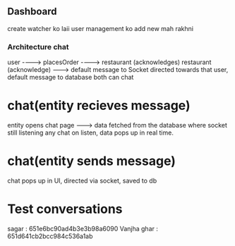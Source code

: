 ## Dashboard

create watcher ko laii user management ko add new mah rakhni


### Architecture chat 

user ----> placesOrder ----> restaurant (acknowledges)
restaurant (acknowledge) ---> default message to Socket directed towards that user, default message to database 
both can chat
# chat(entity recieves message)
entity opens chat page ---> data fetched from the database where socket still listening
any chat on listen, data pops up in real time.
# chat(entity sends message)
chat pops up in UI, directed via socket, saved to db  


# Test conversations 

sagar : 651e6bc90ad4b3e3b98a6090
Vanjha ghar : 651d641cb2bcc984c536a1ab